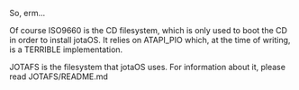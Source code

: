 So, erm...

Of course ISO9660 is the CD filesystem, which is only
used to boot the CD in order to install jotaOS.
It relies on ATAPI_PIO which, at the time of writing,
is a TERRIBLE implementation.

JOTAFS is the filesystem that jotaOS uses.
For information about it, please read JOTAFS/README.md
